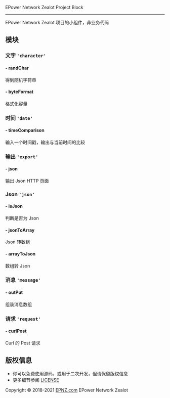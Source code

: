 EPower Network Zealot Project Block

-----------------------------------

EPower Network Zealot 项目的小组件，非业务代码

## 模块

### 文字 `'character'`

#### - randChar

得到随机字符串

#### - byteFormat

格式化容量

### 时间 `'date'`

#### - timeComparison

输入一个时间戳，输出与当前时间的比较

### 输出 `'export'`

#### - json

输出 Json HTTP 页面

### Json `'json'`

#### - isJson

判断是否为 Json

#### - jsonToArray

Json 转数组

#### - arrayToJson

数组转 Json

### 消息 `'message'`

#### - outPut

组装消息数组

### 请求 `'request'` 

#### - curlPost

Curl 的 Post 请求

## 版权信息

 * 你可以免费使用源码，或用于二次开发，但请保留版权信息
 * 更多细节参阅 [LICENSE](LICENSE)

Copyright &copy; 2018-2021 [EPNZ.com](http://www.epnz.com) EPower Network Zealot
